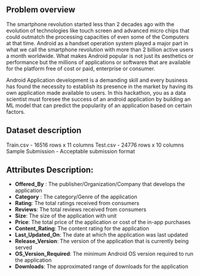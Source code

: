 ## Problem overview
The smartphone revolution started less than 2 decades ago with the evolution of technologies like touch 
screen and advanced micro chips that could outmatch the processing capacities of  even some of the 
Computers at that time. Android as a handset operation system played a major part in what we call the 
smartphone revolution with more than 2 billion active users a month worldwide. What makes Android 
popular is not just its aesthetics or performance but the millions of applications or softwares that 
are available for the platform free of cost or paid, enterprise or consumer.


Android Application development is a demanding skill and every business has found the necessity to establish
its presence in the market by having its own application made available to users.
In this hackathon, you as a data scientist must foresee the success of an android application by building 
an ML model that can predict the popularity of an application based on certain factors.

## Dataset description
Train.csv - 16516 rows x 11 columns
Test.csv - 24776 rows x 10 columns
Sample Submission - Acceptable submission format


## Attributes Description:
* **Offered_By** : The publisher/Organization/Company that develops the application
* **Category** : The category/Genre of the application
* **Rating**: The total ratings received from consumers
* **Reviews**: The total reviews received from consumers
* **Size**: The size of the application with unit
* **Price**: The total price of the application or cost of the in-app purchases
* **Content_Rating**: The content rating for the application
* **Last_Updated_On**: The date at which the application was last updated
* **Release_Version**: The version of the application that is currently being served
* **OS_Version_Required**: The minimum Android OS version required to run the application
* **Downloads**: The approximated range of downloads for the application


